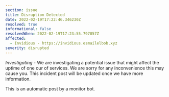 ```yaml
---
section: issue
title: Disruption Detected
date: 2022-02-19T17:22:46.346230Z
resolved: true
informational: false
resolvedWhen: 2022-02-19T17:23:55.797057Z
affected:
  - Invidious - https://invidious.esmailelbob.xyz
severity: disrupted
---
```

*Investigating* - We are investigating a potential issue that might affect the uptime of one our of services. We are sorry for any inconvenience this may cause you. This incident post will be updated once we have more information.

This is an automatic post by a monitor bot.
        